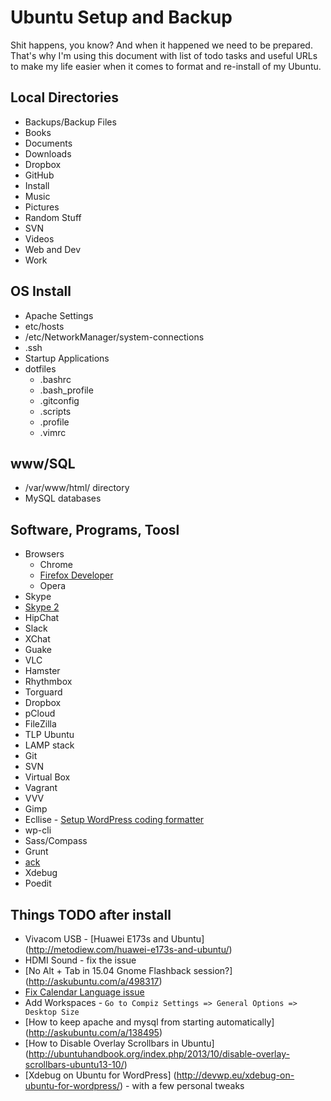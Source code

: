 # Ubuntu Setup and Backup

Shit happens, you know? And when it happened we need to be prepared. That's why I'm using this document 
with list of todo tasks and useful URLs to make my life easier when it comes to format and re-install of my Ubuntu.

## Local Directories
* Backups/Backup Files
* Books
* Documents
* Downloads
* Dropbox
* GitHub
* Install
* Music
* Pictures
* Random Stuff
* SVN
* Videos
* Web and Dev
* Work

## OS Install
* Apache Settings
* etc/hosts
* /etc/NetworkManager/system-connections
* .ssh
* Startup Applications
* dotfiles
  * .bashrc
  * .bash_profile
  * .gitconfig
  * .scripts
  * .profile
  * .vimrc

## www/SQL
* /var/www/html/ directory
* MySQL databases

## Software, Programs, Toosl
* Browsers
  * Chrome
  * [Firefox Developer](http://askubuntu.com/a/548005)
  * Opera
* Skype
* [Skype 2](http://blog.metodiew.com/vtora-skype-instantsiya-secondary-skype-pod-ubuntu-12-04/)
* HipChat
* Slack
* XChat
* Guake
* VLC
* Hamster
* Rhythmbox
* Torguard
* Dropbox
* pCloud
* FileZilla
* TLP Ubuntu
* LAMP stack
* Git
* SVN
* Virtual Box
* Vagrant
* VVV
* Gimp
* Ecllise - [Setup WordPress coding formatter](https://github.com/metodiew/My-Misc/blob/master/Eclipse-PDT/eclipse-WordPress-formatter.xml)
* wp-cli
* Sass/Compass
* Grunt
* [ack](http://metodiew.com/install-ack-on-ubuntu/)
* Xdebug
* Poedit

## Things TODO after install
* Vivacom USB - [Huawei E173s and Ubuntu] (http://metodiew.com/huawei-e173s-and-ubuntu/)
* HDMI Sound - fix the issue
* [No Alt + Tab in 15.04 Gnome Flashback session?] (http://askubuntu.com/a/498317)
* [Fix Calendar Language issue](http://askubuntu.com/a/288365)
* Add Workspaces - `Go to Compiz Settings => General Options => Desktop Size`
* [How to keep apache and mysql from starting automatically] (http://askubuntu.com/a/138495)
* [How to Disable Overlay Scrollbars in Ubuntu] (http://ubuntuhandbook.org/index.php/2013/10/disable-overlay-scrollbars-ubuntu13-10/)
* [Xdebug on Ubuntu for WordPress] (http://devwp.eu/xdebug-on-ubuntu-for-wordpress/) - with a few personal tweaks
